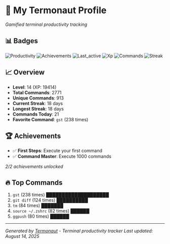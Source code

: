 # 🚀 My Termonaut Profile

*Gamified terminal productivity tracking*

## 📊 Badges

![Productivity](https://img.shields.io/badge/Productivity-80.0%25-green?style=flat-square&logo=terminal&logoColor=white) ![Achievements](https://img.shields.io/badge/Achievements-5%2F10-blue?style=flat-square&logo=terminal&logoColor=white) ![Last_active](https://img.shields.io/badge/Last+Active-6h+ago-yellow?style=flat-square&logo=terminal&logoColor=white) ![Xp](https://img.shields.io/badge/XP-Level+14+%2819414%2F22500%29-blue?style=flat-square&logo=terminal&logoColor=white) ![Commands](https://img.shields.io/badge/Commands-2771-blue?style=flat-square&logo=terminal&logoColor=white) ![Streak](https://img.shields.io/badge/Streak-18+days-blue?style=flat-square&logo=terminal&logoColor=white) 

## 📈 Overview

- **Level**: 14 (XP: 19414)
- **Total Commands**: 2771
- **Unique Commands**: 913
- **Current Streak**: 18 days
- **Longest Streak**: 18 days
- **Commands Today**: 21
- **Favorite Command**: `gst` (238 times)

## 🏆 Achievements

- ✅ **First Steps**: Execute your first command
- ✅ **Command Master**: Execute 1000 commands

*2/2 achievements unlocked*

## 🔥 Top Commands

1. `gst` (238 times) ████████████████████
2. `git diff` (124 times) ██████████
3. `tm` (84 times) ███████
4. `source ~/.zshrc` (82 times) ██████
5. `ggpush` (80 times) ██████

---

*Generated by [Termonaut](https://github.com/oiahoon/termonaut) - Terminal productivity tracker*
*Last updated: August 14, 2025*
